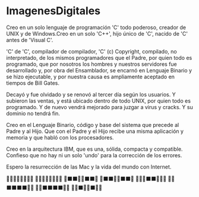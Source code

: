 # ImagenesDigitales
Creo en un solo lenguaje de programación 'C' todo poderoso,
creador de UNIX y de Windows.Creo en un solo 'C++', hijo único de 'C', nacido de 'C' antes de 'Visual C'.

'C' de 'C', compilador de compilador, 'C' (c) Copyright, compilado, no interpretado, de los mismos programadores que el Padre, por quien todo es programado, que por nosotros los hombres y nuestros servidores fue desarrollado y, por obra del Ensamblador, se encarnó en Lenguaje Binario y se hizo ejecutable, y por nuestra causa es ampliamente aceptado en tiempos de Bill Gates.

Decayó y fue olvidado y se renovó al tercer día según los usuarios. Y subieron las ventas, y está ubicado dentro de todo UNIX, por quien todo es programado. Y de nuevo vendrá mejorado para juzgar a virus y cracks. Y su dominio no tendrá fin.

Creo en el Lenguaje Binario, código y base del sistema que precede al Padre y al Hijo.
Que con el Padre y el Hijo recibe una misma aplicación y memoria y que habló con los procesadores.

Creo en la arquitectura IBM, que es una, sólida, compacta y compatible.
Confieso que no hay ni un solo 'undo' para la corrección de los errores.

Espero la resurrección de las Mac y la vida del mundo con Internet.

📗📗📗📗📗📗📗📗
📗📗📗📗📗📗📗📗
📗⬛️⬛️📗📗⬛️⬛️📗
📗⬛️⬛️📗📗⬛️⬛️📗
📗📗📗⬛️⬛️📗📗📗
📗📗⬛️⬛️⬛️⬛️📗📗
📗📗⬛️⬛️⬛️⬛️📗📗
📗📗⬛️📗📗⬛️📗📗
